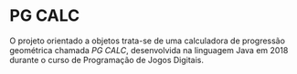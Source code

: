 # PG CALC

O projeto orientado a objetos trata-se de uma calculadora de progressão geométrica chamada *PG CALC*, desenvolvida na linguagem Java em 2018 durante o curso de Programação de Jogos Digitais.
